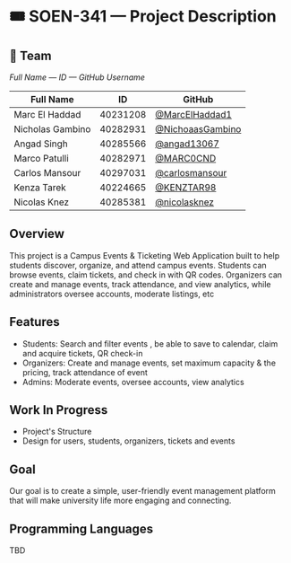 # 🎟️ SOEN-341 — Project Description

## 👥 Team
*Full Name — ID — GitHub Username*

| Full Name        | ID        | GitHub |
|------------------|-----------|--------|
| Marc El Haddad   | 40231208  | [@MarcElHaddad1](https://github.com/MarcElHaddad1) |
| Nicholas Gambino | 40282931  | [@NichoaasGambino](https://github.com/NichoaasGambino) |
| Angad Singh      | 40285566  | [@angad13067](https://github.com/angad13067) |
| Marco Patulli    | 40282971  | [@MARC0CND](https://github.com/MARC0CND) |
| Carlos Mansour   | 40297031  | [@carlosmansour](https://github.com/carlosmansour) |
| Kenza Tarek    | 40224665  | [@KENZTAR98](https://github.com/kenztar98) |
| Nicolas Knez    | 40285381  | [@nicolasknez](https://github.com/nicolasknez) |

##  Overview
This project is a Campus Events & Ticketing Web Application built to help students discover, organize, and attend campus events. Students can browse events, claim tickets, and check in with QR codes. Organizers can create and manage events, track attendance, and view analytics, while administrators oversee accounts, moderate listings, etc

##  Features
-  Students: Search and filter events , be able to save to calendar, claim and acquire tickets, QR check-in
-  Organizers: Create and manage events, set maximum capacity & the pricing, track attendance of event 
-  Admins: Moderate events, oversee accounts, view analytics

##  Work In Progress
-  Project's Structure
-  Design for users, students, organizers, tickets and events

##  Goal
Our goal is to create a simple, user-friendly event management platform that will make university life more engaging and connecting.

## Programming Languages 
TBD

